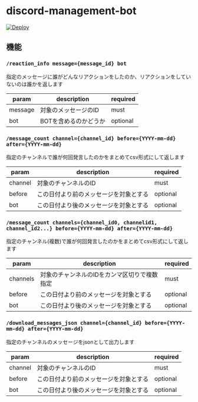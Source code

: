 # discord-management-bot

[![Deploy](https://www.herokucdn.com/deploy/button.svg)](https://heroku.com/deploy)

## 機能

### `/reaction_info message={message_id} bot`

指定のメッセージに誰がどんなリアクションをしたのか、リアクションをしていないのは誰かを返します

| param   | description         | required |
|---------|---------------------|----------|
| message | 対象のメッセージのID         | must     |
| bot     | BOTを含めるのかどうか        | optional |

### `/message_count channel={channel_id} before={YYYY-mm-dd} after={YYYY-mm-dd}`

指定のチャンネルで誰が何回発言したのかをまとめてcsv形式にして返します

| param   | description         | required |
|---------|---------------------|----------|
| channel | 対象のチャンネルのID         | must     |
| before  | この日付より前のメッセージを対象とする | optional |
| bot     | この日付より後のメッセージを対象とする | optional |

### `/message_count channels={channel_id0, channelid1, channel_id2...} before={YYYY-mm-dd} after={YYYY-mm-dd}`

指定のチャンネル(複数)で誰が何回発言したのかをまとめてcsv形式にして返します

| param    | description             | required |
|----------|-------------------------|----------|
| channels | 対象のチャンネルのIDをカンマ区切りで複数指定 | must     |
| before   | この日付より前のメッセージを対象とする     | optional |
| bot      | この日付より後のメッセージを対象とする     | optional |

### `/download_messages_json channel={channel_id} before={YYYY-mm-dd} after={YYYY-mm-dd}`

指定のチャンネルのメッセージをjsonとして出力します

| param   | description         | required |
|---------|---------------------|----------|
| channel | 対象のチャンネルのID         | must     |
| before  | この日付より前のメッセージを対象とする | optional |
| bot     | この日付より後のメッセージを対象とする | optional |
